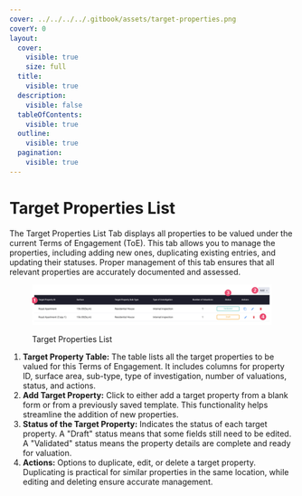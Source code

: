 ```yaml
---
cover: ../../../../.gitbook/assets/target-properties.png
coverY: 0
layout:
  cover:
    visible: true
    size: full
  title:
    visible: true
  description:
    visible: false
  tableOfContents:
    visible: true
  outline:
    visible: true
  pagination:
    visible: true
---
```


# Target Properties List

The Target Properties List Tab displays all properties to be valued under the current Terms of Engagement (ToE). This tab allows you to manage the properties, including adding new ones, duplicating existing entries, and updating their statuses. Proper management of this tab ensures that all relevant properties are accurately documented and assessed.

<figure><img src="../../../../.gitbook/assets/Target Properties List" alt=""><figcaption><p>Target Properties List</p></figcaption></figure>

1. **Target Property Table:** The table lists all the target properties to be valued for this Terms of Engagement. It includes columns for property ID, surface area, sub-type, type of investigation, number of valuations, status, and actions.
2. **Add Target Property:** Click to either add a target property from a blank form or from a previously saved template. This functionality helps streamline the addition of new properties.
3. **Status of the Target Property:** Indicates the status of each target property. A "Draft" status means that some fields still need to be edited. A "Validated" status means the property details are complete and ready for valuation.
4. **Actions:** Options to duplicate, edit, or delete a target property. Duplicating is practical for similar properties in the same location, while editing and deleting ensure accurate management.
